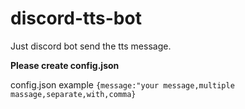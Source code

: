# discord-tts-bot
Just discord bot send the tts message.

**Please create config.json**

config.json example
```{message:"your message,multiple massage,separate,with,comma}```
